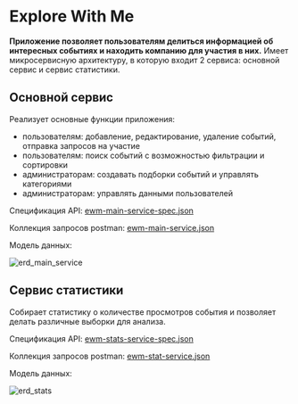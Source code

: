 # Explore With Me

**Приложение позволяет пользователям делиться информацией об интересных событиях и находить компанию для участия в них.**
Имеет микросервисную архитектуру, в которую входит 2 сервиса: основной сервис и сервис статистики.

## Основной сервис 

Реализует основные функции приложения:

- пользователям: добавление, редактирование, удаление событий, отправка запросов на участие
- пользователям: поиск событий с возможностью фильтрации и сортировки
- администраторам: создавать подборки событий и управлять категориями
- администраторам: управлять данными пользователей

Спецификация API: [ewm-main-service-spec.json](https://github.com/user-attachments/files/18442548/ewm-main-service-spec.json)

Коллекция запросов postman: [ewm-main-service.json](https://github.com/user-attachments/files/18442527/ewm-main-service.json)

Модель данных:

![erd_main_service](https://github.com/user-attachments/assets/8f52472e-66dc-4f25-9b5f-406777e145c9)

## Сервис статистики 

Собирает статистику о количестве просмотров события и позволяет делать различные выборки для анализа.

Спецификация API: [ewm-stats-service-spec.json](https://github.com/user-attachments/files/18442555/ewm-stats-service-spec.json)

Коллекция запросов postman: [ewm-stat-service.json](https://github.com/user-attachments/files/18442562/ewm-stat-service.json)

Модель данных:

![erd_stats](https://github.com/user-attachments/assets/0da0194a-f771-4aad-bb8c-9c7bbcb6c611)


